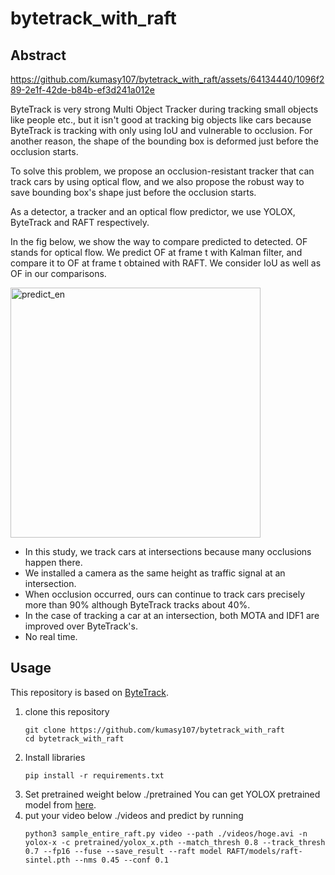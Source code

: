# bytetrack_with_raft

## Abstract



https://github.com/kumasy107/bytetrack_with_raft/assets/64134440/1096f289-2e1f-42de-b84b-ef3d241a012e



ByteTrack is very strong Multi Object Tracker during tracking small objects like people etc., but it isn't good at tracking big objects like cars because ByteTrack is tracking with only using IoU and vulnerable to occlusion.
For another reason, the shape of the bounding box is deformed just before the occlusion starts.

To solve this problem, we propose an occlusion-resistant tracker that can track cars by using optical flow, and we also propose the robust way to save bounding box's shape just before the occlusion starts.

As a detector, a tracker and an optical flow predictor, we use YOLOX, ByteTrack and RAFT respectively.

In the fig below, we show the way to compare predicted to detected. OF stands for optical flow. We predict OF at frame t with Kalman filter, and compare it to OF at frame t obtained with RAFT. We consider IoU as well as OF in our comparisons.

<img width="400" alt="predict_en" src="https://github.com/kumasy107/bytetrack_with_raft/assets/64134440/61856f66-1ec0-4a8d-b3c9-7a751fa651fd">


+ In this study, we track cars at intersections because many occlusions happen there.
+ We installed a camera as the same height as traffic signal at an intersection.
+ When occlusion occurred, ours can continue to track cars precisely more than 90% although ByteTrack tracks about 40%.
+ In the case of tracking a car at an intersection, both MOTA and IDF1 are improved over ByteTrack's.
+ No real time.

## Usage
This repository is based on [ByteTrack](https://github.com/ifzhang/ByteTrack).

1. clone this repository
   ```
   git clone https://github.com/kumasy107/bytetrack_with_raft
   cd bytetrack_with_raft
   ```
2. Install libraries
   ```
   pip install -r requirements.txt
   ```
3. Set pretrained weight below ./pretrained
   You can get YOLOX pretrained model from [here](https://github.com/Megvii-BaseDetection/YOLOX/tree/0.1.0).
4. put your video below ./videos and predict by running 
   ```
   python3 sample_entire_raft.py video --path ./videos/hoge.avi -n yolox-x -c pretrained/yolox_x.pth --match_thresh 0.8 --track_thresh 0.7 --fp16 --fuse --save_result --raft model RAFT/models/raft-sintel.pth --nms 0.45 --conf 0.1
   ```
